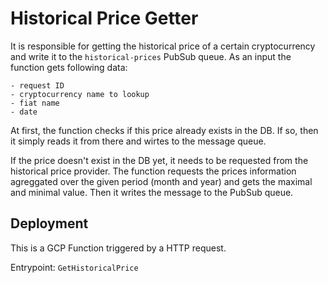 # Historical Price Getter

It is responsible for getting the historical price of a certain cryptocurrency and write it to the `historical-prices` PubSub queue.
As an input the function gets following data:

    - request ID
    - cryptocurrency name to lookup
    - fiat name
    - date

At first, the function checks if this price already exists in the DB. If so, then it simply reads it from there and wirtes to the message queue.

If the price doesn't exist in the DB yet, it needs to be requested from the historical price provider.
The function requests the prices information agreggated over the given period (month and year) and gets the maximal and minimal value.
Then it writes the message to the PubSub queue.


## Deployment

This is a GCP Function triggered by a HTTP request.

Entrypoint: `GetHistoricalPrice`
